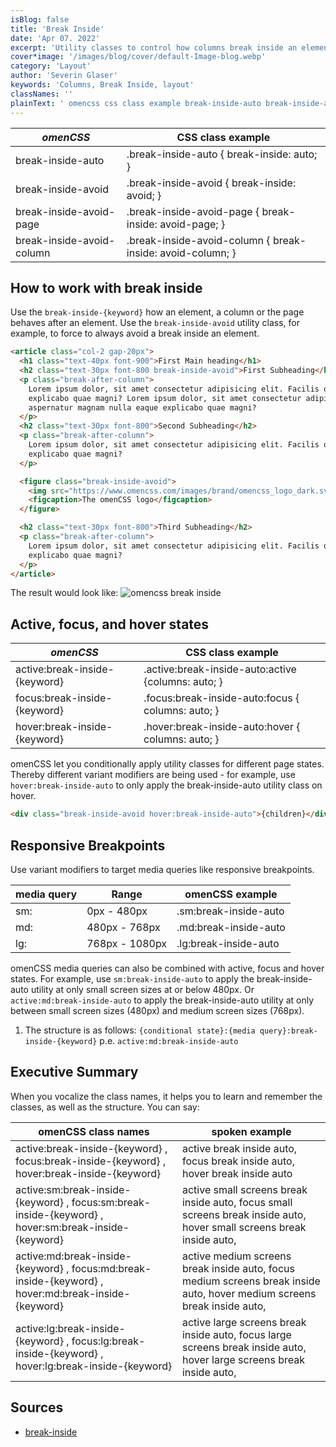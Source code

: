 ```yaml
---
isBlog: false
title: 'Break Inside'
date: 'Apr 07. 2022'
excerpt: 'Utility classes to control how columns break inside an element.'
cover*image: '/images/blog/cover/default-Image-blog.webp'
category: 'Layout'
author: 'Severin Glaser'
keywords: 'Columns, Break Inside, layout'
classNames: ''
plainText: ' omencss css class example break-inside-auto break-inside-auto break-inside: auto; break-inside-avoid break-inside-avoid break-inside: avoid; break-inside-avoid-page break-inside-avoid-page break-inside: avoid-page; break-inside-avoid-column break-inside-avoid-column break-inside: avoid-column; how to work with break inside use the `break-inside keyword ` how an element a column or the page behaves after an element use the `break-inside-avoid` utility class for example to force to always avoid a break inside an element  the result would look like: ! omencss break inside images docs layout break-inside webp?style=centerme active focus and hover states omencss css class example active:break-inside keyword active :break-inside-auto:active columns: auto; focus:break-inside keyword focus :break-inside-auto:focus columns: auto; hover:break-inside keyword hover :break-inside-auto:hover columns: auto; omencss let you conditionally apply utility classes for different page states thereby different variant modifiers are being used for example use `hover:break-inside-auto` to only apply the break-inside-auto utility class on hover  responsive breakpoints use variant modifiers to target media queries like responsive breakpoints media query range omencss example sm: 0px 480px sm:break-inside-auto md: 480px 768px md:break-inside-auto lg: 768px 1080px lg:break-inside-auto omencss media queries can also be combined with active focus and hover states for example use `sm:break-inside-auto` to apply the break-inside-auto utility at only small screen sizes at or below 480px or `active:md:break-inside-auto` to apply the break-inside-auto utility at only between small screen sizes 480px and medium screen sizes 768px 1 the structure is as follows: ` conditional state : media query :break-inside keyword ` p e `active:md:break-inside-auto` executive summary when you vocalize the class names it helps you to learn and remember the classes as well as the structure you can say: omencss class names spoken example active:break-inside keyword focus:break-inside keyword hover:break-inside keyword active break inside auto focus break inside auto hover break inside auto active:sm:break-inside keyword focus:sm:break-inside keyword hover:sm:break-inside keyword active small screens break inside auto focus small screens break inside auto hover small screens break inside auto active:md:break-inside keyword focus:md:break-inside keyword hover:md:break-inside keyword active medium screens break inside auto focus medium screens break inside auto hover medium screens break inside auto active:lg:break-inside keyword focus:lg:break-inside keyword hover:lg:break-inside keyword active large screens break inside auto focus large screens break inside auto hover large screens break inside auto sources break-inside https: developer mozilla org en-us docs web css break-inside '
---
```


| _omenCSS_                 | CSS class example                                          |
| ------------------------- | ---------------------------------------------------------- |
| break-inside-auto         | .break-inside-auto { break-inside: auto; }                 |
| break-inside-avoid        | .break-inside-avoid { break-inside: avoid; }               |
| break-inside-avoid-page   | .break-inside-avoid-page { break-inside: avoid-page; }     |
| break-inside-avoid-column | .break-inside-avoid-column { break-inside: avoid-column; } |

## How to work with break inside

Use the `break-inside-{keyword}` how an element, a column or the page behaves after an element. Use the `break-inside-avoid` utility class, for example, to force to always avoid a break inside an element.

```html
<article class="col-2 gap-20px">
  <h1 class="text-40px font-900">First Main heading</h1>
  <h2 class="text-30px font-800 break-inside-avoid">First Subheading</h2>
  <p class="break-after-column">
    Lorem ipsum dolor, sit amet consectetur adipisicing elit. Facilis quod porro ducimus aspernatur magnam nulla eaque
    explicabo quae magni? Lorem ipsum dolor, sit amet consectetur adipisicing elit. Facilis quod porro ducimus
    aspernatur magnam nulla eaque explicabo quae magni?
  </p>
  <h2 class="text-30px font-800">Second Subheading</h2>
  <p class="break-after-column">
    Lorem ipsum dolor, sit amet consectetur adipisicing elit. Facilis quod porro ducimus aspernatur magnam nulla eaque
    explicabo quae magni?
  </p>

  <figure class="break-inside-avoid">
    <img src="https://www.omencss.com/images/brand/omencss_logo_dark.svg" />
    <figcaption>The omenCSS logo</figcaption>
  </figure>

  <h2 class="text-30px font-800">Third Subheading</h2>
  <p class="break-after-column">
    Lorem ipsum dolor, sit amet consectetur adipisicing elit. Facilis quod porro ducimus aspernatur magnam nulla eaque
    explicabo quae magni?
  </p>
</article>
```

The result would look like:
![omencss break inside](/images/docs/layout/break-inside.webp?style=centerme)

## Active, focus, and hover states

| _omenCSS_                     | CSS class example                                   |
| ----------------------------- | --------------------------------------------------- |
| active:break-inside-{keyword} | .active\:break-inside-auto:active {columns: auto; } |
| focus:break-inside-{keyword}  | .focus\:break-inside-auto:focus { columns: auto; }  |
| hover:break-inside-{keyword}  | .hover\:break-inside-auto:hover { columns: auto; }  |

omenCSS let you conditionally apply utility classes for different page states. Thereby different variant modifiers are being used - for example, use `hover:break-inside-auto` to only apply the break-inside-auto utility class on hover.

```html
<div class="break-inside-avoid hover:break-inside-auto">{children}</div>
```

## Responsive Breakpoints

Use variant modifiers to target media queries like responsive breakpoints.

| media query | Range          | omenCSS example       |
| ----------- | -------------- | --------------------- |
| sm:         | 0px - 480px    | .sm:break-inside-auto |
| md:         | 480px - 768px  | .md:break-inside-auto |
| lg:         | 768px - 1080px | .lg:break-inside-auto |

omenCSS media queries can also be combined with active, focus and hover states. For example, use `sm:break-inside-auto` to apply the break-inside-auto utility at only small screen sizes at or below 480px. Or `active:md:break-inside-auto` to apply the break-inside-auto utility at only between small screen sizes (480px) and medium screen sizes (768px).

1. The structure is as follows: `{conditional state}:{media query}:break-inside-{keyword}` p.e. `active:md:break-inside-auto`

## Executive Summary

When you vocalize the class names, it helps you to learn and remember the classes, as well as the structure. You can say:

| omenCSS class names                                                                                  | spoken example                                                                                                           |
| ---------------------------------------------------------------------------------------------------- | ------------------------------------------------------------------------------------------------------------------------ |
| active:break-inside-{keyword} , focus:break-inside-{keyword} , hover:break-inside-{keyword}          | active break inside auto, focus break inside auto, hover break inside auto                                               |
| active:sm:break-inside-{keyword} , focus:sm:break-inside-{keyword} , hover:sm:break-inside-{keyword} | active small screens break inside auto, focus small screens break inside auto, hover small screens break inside auto,    |
| active:md:break-inside-{keyword} , focus:md:break-inside-{keyword} , hover:md:break-inside-{keyword} | active medium screens break inside auto, focus medium screens break inside auto, hover medium screens break inside auto, |
| active:lg:break-inside-{keyword} , focus:lg:break-inside-{keyword} , hover:lg:break-inside-{keyword} | active large screens break inside auto, focus large screens break inside auto, hover large screens break inside auto,    |

## Sources

- [break-inside](https://developer.mozilla.org/en-US/docs/Web/CSS/break-inside)
